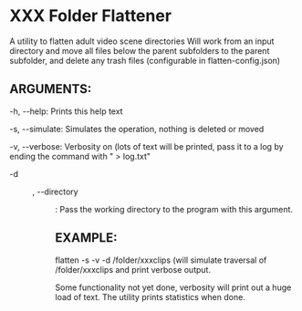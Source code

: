 # XXX Folder Flattener

A utility to flatten adult video scene directories
Will work from an input directory and move all files below the parent subfolders to the parent subfolder, and delete any trash files (configurable in flatten-config.json)

ARGUMENTS:
----------

-h, --help: Prints this help text

-s, --simulate: Simulates the operation, nothing is deleted or moved

-v, --verbose: Verbosity on (lots of text will be printed, pass it to a log by ending the command with " > log.txt"

-d <dir>, --directory <dir>: Pass the working directory to the program with this argument.

EXAMPLE:
--------

flatten -s -v -d /folder/xxxclips
(will simulate traversal of /folder/xxxclips and print verbose output.

Some functionality not yet done, verbosity will print out a huge load of text.
The utility prints statistics when done.
